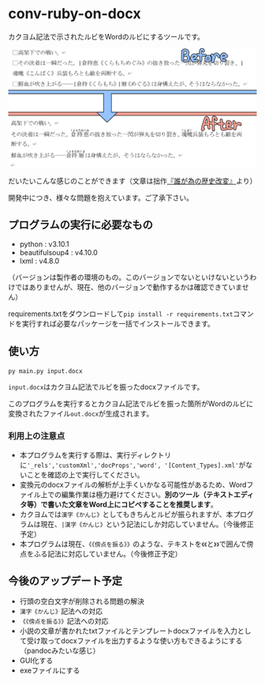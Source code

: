 # conv-ruby-on-docx

カクヨム記法で示されたルビをWordのルビにするツールです。

![sample](./picts/sample.png)

だいたいこんな感じのことができます（文章は拙作[『誰が為の歴史改変』](https://note.com/msattova/n/n5981d867920d?magazine_key=mb9a82abba305)より）

開発中につき、様々な問題を抱えています。ご了承下さい。

## プログラムの実行に必要なもの

* python : v3.10.1
* beautifulsoup4 : v4.10.0
* lxml : v4.8.0

（バージョンは製作者の環境のもの。このバージョンでないといけないというわけではありませんが、現在、他のバージョンで動作するかは確認できていません）

requirements.txtをダウンロードして`pip install -r requirements.txt`コマンドを実行すれば必要なパッケージを一括でインストールできます。

## 使い方

`py main.py input.docx`

`input.docx`はカクヨム記法でルビを振ったdocxファイルです。

このプログラムを実行するとカクヨム記法でルビを振った箇所がWordのルビに変換されたファイル`out.docx`が生成されます。

### 利用上の注意点

* 本プログラムを実行する際は、実行ディレクトリに`'_rels','customXml','docProps','word', '[Content_Types].xml'`がないことを確認の上で実行してください。
* 変換元のdocxファイルの解析が上手くいかなる可能性があるため、Wordファイル上での編集作業は極力避けてください。**別のツール（テキストエディタ等）で書いた文章をWord上にコピペすることを推奨します**。
* カクヨムでは`漢字《かんじ》`としてもきちんとルビが振られますが、本プログラムは現在、`|漢字《かんじ》`という記法にしか対応していません。（今後修正予定）
* 本プログラムは現在、`《《傍点を振る》》`のような、テキストを`《《`と`》》`で囲んで傍点をふる記法に対応していません。（今後修正予定）

## 今後のアップデート予定

* 行頭の空白文字が削除される問題の解決
* `漢字《かんじ》`記法への対応
* `《《傍点を振る》》`記法への対応
* 小説の文章が書かれたtxtファイルとテンプレートdocxファイルを入力として受け取ってdocxファイルを出力するような使い方もできるようにする（pandocみたいな感じ）
* GUI化する
* exeファイルにする
